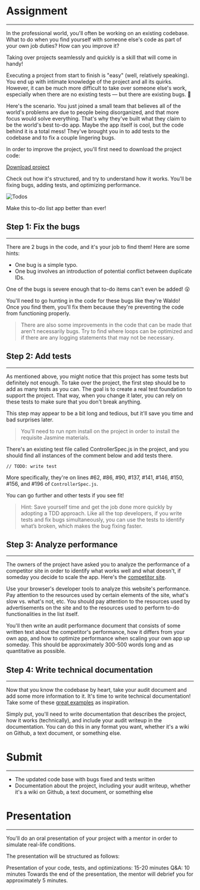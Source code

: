 # Assignment
---
In the professional world, you'll often be working on an existing codebase. What to do when you find yourself with someone else's code as part of your own job duties? How can you improve it? 

Taking over projects seamlessly and quickly is a skill that will come in handy!

Executing a project from start to finish is "easy" (well, relatively speaking). You end up with intimate knowledge of the project and all its quirks. However, it can be much more difficult to take over someone else's work, especially when there are no existing tests — but there are existing bugs. 🐛

Here's the scenario. You just joined a small team that believes all of the world's problems are due to people being disorganized, and that more focus would solve everything. That's why they've built what they claim to be the world's best to-do app. Maybe the app itself is cool, but the code behind it is a total mess! They've brought you in to add tests to the codebase and to fix a couple lingering bugs.

In order to improve the project, you'll first need to download the project code:

[Download project](https://s3-eu-west-1.amazonaws.com/static.oc-static.com/prod/courses/files/project-8-frontend/todo-list-project.zip)

Check out how it's structured, and try to understand how it works. You'll be fixing bugs, adding tests, and optimizing performance.

![Todos](https://github.com/pagan-bear/enhance_existing_project/blob/master/TodosList.png)

Make this to-do list app better than ever!

## Step 1: Fix the bugs
---
There are 2 bugs in the code, and it's your job to find them! Here are some hints:

* One bug is a simple typo.
* One bug involves an introduction of potential conflict between duplicate IDs.

One of the bugs is severe enough that to-do items can't even be added! 😮

You'll need to go hunting in the code for these bugs like they're Waldo! Once you find them, you'll fix them because they're preventing the code from functioning properly.

> There are also some improvements in the code that can be made that aren't necessarily bugs. Try to find where loops can be optimized and if there are any logging statements that may not be necessary.

## Step 2: Add tests
---
As mentioned above, you might notice that this project has some tests but definitely not enough. To take over the project, the first step should be to add as many tests as you can. The goal is to create a real test foundation to support the project. That way, when you change it later, you can rely on these tests to make sure that you don't break anything.

This step may appear to be a bit long and tedious, but it'll save you time and bad surprises later.

> You'll need to run npm install  on the project in order to install the requisite Jasmine materials.

There's an existing test file called  ControllerSpec.js  in the project, and you should find all instances of the comment below and add tests there.

```
// TODO: write test
```
More specifically, they're on lines #62, #86, #90, #137, #141, #146, #150, #156, and #196 of ```ControllerSpec.js```.

You can go further and other tests if you see fit!

> Hint: Save yourself time and get the job done more quickly by adopting a TDD approach. Like all the top developers, if you write tests and fix bugs simultaneously, you can use the tests to identify what’s broken, which makes the bug fixing faster.

## Step 3: Analyze performance
---
The owners of the project have asked you to analyze the performance of a competitor site in order to identify what works well and what doesn't, if someday you decide to scale the app. Here's the [competitor site](http://todolistme.net/).

Use your browser's developer tools to analyze this website's performance. Pay attention to the resources used by certain elements of the site, what's slow vs. what's not, etc. You should pay attention to the resources used by advertisements on the site and to the resources used to perform to-do functionalities in the list itself.

You'll then write an audit performance document that consists of some written text about the competitor's performance, how it differs from your own app, and how to optimize performance when scaling your own app up someday. This should be approximately 300-500 words long and as quantitative as possible.

## Step 4: Write technical documentation
---
Now that you know the codebase by heart, take your audit document and add some more information to it. It's time to write technical documentation! Take some of these [great examples](https://www.atlassian.com/blog/add-ons/5-real-life-examples-beautiful-technical-documentation) as inspiration.

Simply put, you'll need to write documentation that describes the project, how it works (technically), and include your audit writeup in the documentation. You can do this in any format you want, whether it's a wiki on Github, a text document, or something else.
# Submit
---
* The updated code base with bugs fixed and tests written
* Documentation about the project, including your audit writeup, whether it's a wiki on Github, a text document, or something else
# Presentation
---
You'll do an oral presentation of your project with a mentor in order to simulate real-life conditions.

The presentation will be structured as follows:

Presentation of your code, tests, and optimizations: 15-20 minutes
Q&A: 10 minutes
Towards the end of the presentation, the mentor will debrief you for approximately 5 minutes.
